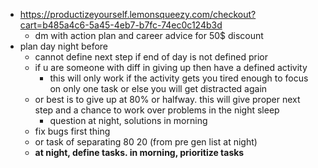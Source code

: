 - https://productizeyourself.lemonsqueezy.com/checkout?cart=b485a4c6-5a45-4eb7-b7fc-74ec0c124b3d
	- dm with action plan and career advice for 50$ discount
- plan day night before
	- cannot define next step if end of day is not defined prior
	- if u are someone with diff in giving up then have a defined activity
		- this will only work if the activity gets you tired enough to focus on only one task or else you will get distracted again
	- or best is to give up at 80% or halfway. this will give proper next step and a chance to work over problems in the night sleep
		- question at night, solutions in morning
	- fix bugs first thing
	- or task of separating 80 20 (from pre gen list at night)
	- **at night, define tasks. in morning, prioritize tasks**